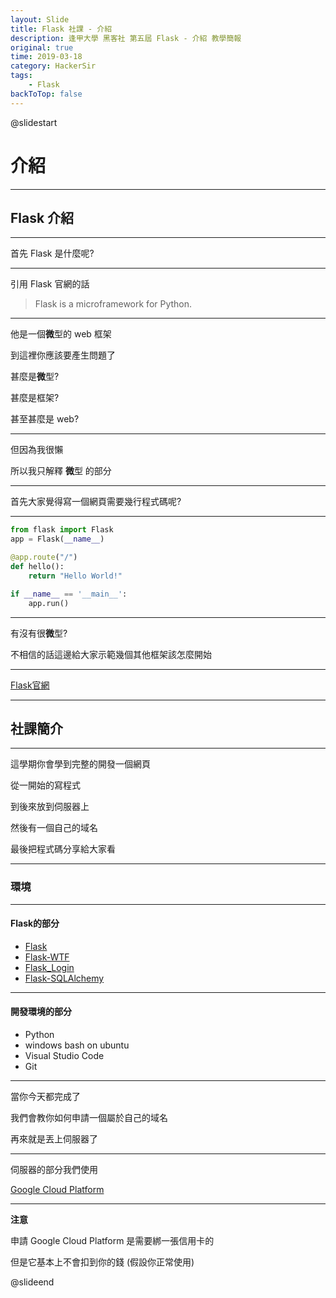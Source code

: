```yaml
---
layout: Slide
title: Flask 社課 - 介紹
description: 逢甲大學 黑客社 第五屆 Flask - 介紹 教學簡報
original: true
time: 2019-03-18
category: HackerSir
tags:
    - Flask
backToTop: false
---
```


@slidestart

# 介紹

---

## Flask 介紹

---

首先 Flask 是什麼呢?

---

引用 Flask 官網的話

> Flask is a microframework for Python.

---

他是一個**微**型的 web 框架

到這裡你應該要產生問題了

甚麼是**微**型?

甚麼是框架?

甚至甚麼是 web?

---

但因為我很懶

所以我只解釋 **微**型 的部分

---

首先大家覺得寫一個網頁需要幾行程式碼呢?

---

```python
from flask import Flask
app = Flask(__name__)

@app.route("/")
def hello():
    return "Hello World!"

if __name__ == '__main__':
    app.run()
```

---

有沒有很**微**型?

不相信的話這邊給大家示範幾個其他框架該怎麼開始

---

[Flask官網](http://flask.pocoo.org/)

---

## 社課簡介

---

這學期你會學到完整的開發一個網頁

從一開始的寫程式

到後來放到伺服器上

然後有一個自己的域名

最後把程式碼分享給大家看

---

### 環境

---

#### Flask的部分

+ [Flask](http://flask.pocoo.org/)
+ [Flask-WTF](https://flask-wtf.readthedocs.io/en/stable/)
+ [Flask_Login](https://flask-login.readthedocs.io/en/latest/)
+ [Flask-SQLAlchemy](http://flask-sqlalchemy.pocoo.org/2.3/)

---

#### 開發環境的部分

+ Python
+ windows bash on ubuntu
+ Visual Studio Code
+ Git

---

當你今天都完成了

我們會教你如何申請一個屬於自己的域名

再來就是丟上伺服器了

---

伺服器的部分我們使用

[Google Cloud Platform](https://cloud.google.com)

---

**注意**

申請 Google Cloud Platform 是需要綁一張信用卡的

但是它基本上不會扣到你的錢 (假設你正常使用)

@slideend

